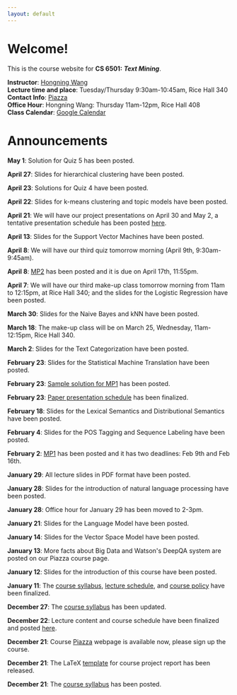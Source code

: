 ```yaml
---
layout: default
---
```

# Welcome!
This is the course website for **CS 6501:** ***Text Mining***.

**Instructor**: [Hongning Wang](http://www.cs.virginia.edu/~hw5x/)   
**Lecture time and place**: Tuesday/Thursday 9:30am-10:45am, Rice Hall 340   
**Contact Info**: [Piazza](https://piazza.com/virginia/spring2015/cs6501/home)   
**Office Hour**: Hongning Wang: Thursday 11am-12pm, Rice Hall 408    
**Class Calendar**: [Google Calendar]({{site.baseurl}}/calendar/)

# Announcements
**May 1**: Solution for Quiz 5 has been posted.

**April 27**: Slides for hierarchical clustering have been posted.

**April 23**: Solutions for Quiz 4 have been posted.

**April 22**: Slides for k-means clustering and topic models have been posted.

**April 21**: We will have our project presentations on April 30 and May 2, a tentative presentation schedule has been posted [here]({{site.baseurl}}/project/).

**April 13**: Slides for the Support Vector Machines have been posted.

**April 8**: We will have our third quiz tomorrow morning (April 9th, 9:30am-9:45am).

**April 8**: [MP2]({{site.baseurl}}/mps/mp2.html) has been posted and it is due on April 17th, 11:55pm.

**April 7**: We will have our third make-up class tomorrow morning from 11am to 12:15pm, at Rice Hall 340; and the slides for the Logistic Regression have been posted.

**March 30**: Slides for the Naive Bayes and kNN have been posted.

**March 18**: The make-up class will be on March 25, Wednesday, 11am-12:15pm, Rice Hall 340.

**March 2**: Slides for the Text Categorization have been posted.

**February 23**: Slides for the Statistical Machine Translation have been posted.

**February 23**: [Sample solution for MP1]({{site.baseurl}}/mps/mp1.html#solution) has been posted.

**February 23**: [Paper presentation schedule]({{site.baseurl}}/presentation/) has been finalized. 

**February 18**: Slides for the Lexical Semantics and Distributional Semantics have been posted.

**February 4**: Slides for the POS Tagging and Sequence Labeling have been posted.

**February 2**: [MP1]({{site.baseurl}}/mps/mp1.html) has been posted and it has two deadlines: Feb 9th and Feb 16th.

**January 29**: All lecture slides in PDF format have been posted.

**January 28**: Slides for the introduction of natural language processing have been posted.

**January 28**: Office hour for January 29 has been moved to 2-3pm.

**January 21**: Slides for the Language Model have been posted.

**January 14**: Slides for the Vector Space Model have been posted.

**January 13**: More facts about Big Data and Watson's DeepQA system are posted on our Piazza course page.

**January 12**: Slides for the introduction of this course have been posted.

**January 11**: The [course syllabus]({{site.baseurl}}/docs/syllabus.pdf), [lecture schedule]({{site.baseurl}}/lectures/), and [course policy]({{site.baseurl}}/docs/CoursePolicy.pptx) have been finalized.

**December 27**: The [course syllabus]({{site.baseurl}}/docs/syllabus.pdf) has been
updated.

**December 22**: Lecture content and course schedule have been finalized and posted [here]({{site.baseurl}}/lectures/).

**December 21**: Course [Piazza](https://piazza.com/virginia/spring2015/cs6501) webpage is available now, please sign up the course.

**December 21**: The LaTeX [template]({{site.baseurl}}/docs/cs6501-templates.zip) for course project report has been released.

**December 21**: The [course syllabus]({{site.baseurl}}/docs/syllabus.pdf) has been
posted.